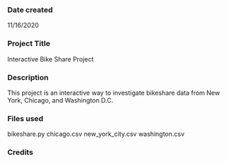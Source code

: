 ### Date created
11/16/2020

### Project Title
Interactive Bike Share Project

### Description
This project is an interactive way to investigate bikeshare data from
New York, Chicago, and Washington D.C.

### Files used
bikeshare.py
chicago.csv
new_york_city.csv
washington.csv

### Credits


